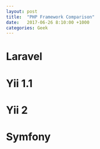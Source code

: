 ```yaml
---
layout: post
title:  "PHP Framework Comparison"
date:   2017-06-26 8:10:00 +1000
categories: Geek
---
```


Laravel
=======

Yii 1.1
=======

Yii 2
=====

Symfony
=======
